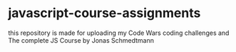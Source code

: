 # javascript-course-assignments

this repository is made for uploading my Code Wars coding challenges and The complete JS Course by Jonas Schmedtmann
